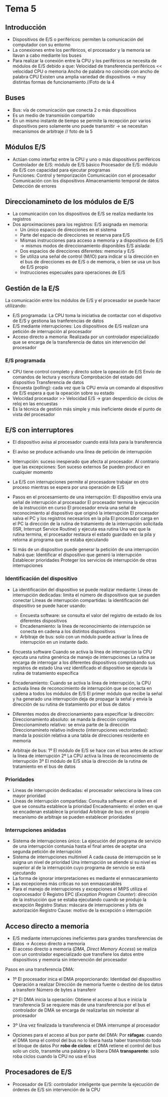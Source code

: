 # Tema 5
## Introducción

- Dispositivos de E/S o periféricos: permiten la comunicación del computador con su entorno
- La conexiones entre los periféricos, el procesador y la memoria se llavan a cabo mediante los buses
- Para realizar la conexión entre la CPU y los periféricos se necesita de módulos de E/S debido a que:
	Velocidad de transferencia periféricos << velocidad CPU o memoria
	Ancho de palabra no coincide con ancho de palabra CPU
	Existen una amplia variedad de dispositivos -> muy distintas formas de funcionamiento
//Foto de la 4

## Buses

- Bus: vía de comunicación que conecta 2 o más dispositivos
- Es un medio de transmisión compartido
- En un mismo instante de tiempo se permite la recepción por varios dispositivos pero solamente uno puede transmitir -> se necesitan mecanismos de arbitraje
// foto de la 5

## Módulos E/S

- Actúan como interfaz entre la CPU y uno o más dispositivos periféricos
	Controlador de E/S: módulo de E/S básico
	Procesador de E/S: módulo de E/S con capacidad para ejecutar programas
- Funciones:
	Control y temporización
	Comunicación con el procesador
	Comunicación con los dispositivos
	Almacenamiento temporal de datos
	Detección de errores

## Direccionamineto de los módulos de E/S

- La comunicación con los dispositivos de E/S se realiza mediante los registros
- Dos aproximaciones para los registros:
	E/S asignada en memoria:
	- Un único espacio de direcciones en el sistema
	- Parte del espacio de direcciones se reserva para E/S
	- Mismas instrucciones para acceso a memoria y a dispositivos de E/S -> mismos modos de direccionamiento disponibles
	E/S aislada:
	- Dos espacios de direcciones diferentes: memoria y E/S
	- Se utiliza una señal de control (M/IO) para indicar si la dirección en el bus de direcciones es de E/S o de memoria, o bien se usa un bus de E/S propio
	- Instrucciones especuales para operaciones de E/S

## Gestión de la E/S

La comunicación entre los módulos de E/S y el procesador se puede hacer utilizando:
- E/S programada: La CPU toma la iniciativa de contactar con el dispotivo de E/S y gestiona las tranferencias de datos
- E/S mediante interrupciones: Los dispositivos de E/S realizan una petición de interrupción al procesador
- Acceso directo a memoria: Realizada por un controlador especializado que se encarga de la transferencia de datos sin intervención del procesador

### E/S programada

- CPU tiene control completo y directo sobre la opeación de E/S
	Envío de comandos de lectura y escritura
	Comprobación del estado del dispositivo
	Transferencia de datos
- Encuesta (polling): cada vez que la CPU envía un comando al dispositivo de E/S espera a que la opeación sobre su estado
- Velocidad procesador >> Velocidad E/S -> gran desperdicio de ciclos de reloj en las encuestas
- Es la técnica de gestión más simple y más ineficiente desde el punto de vista del procesador

## E/S con interruptores

- El dispositivo avisa al procesador cuando está lista para la transferencia
- El aviso se produce activando una línea de petición de interrupción
- Interrupción: suceso inesperado que afecta al procesador. Al contrario que las excepciones:
	Son suceso externos
	Se pueden producir en cualquier momento
- La E/S con interrupciones permite al procesadore trabajar en otro proceso mientras se espera por una operación de E/S

- Pasos en el procesamiento de una interrupción:
	El dispositivo envía una señal de interrupción al procesador
	El procesador termina la ejecución de la instrucción en curso
	El procesador envía una señal de reconocimiento al dispositivo que originó la interrupción
	El procesador salva el PC y los registros necesarios en la pila
	El procesador carga en el PC la dirección de la rutina de tratamiento de la interrupción solicitada (ISR, Interrupt Service Routine) y ejecuta esa rutina
	Una vez que la rutina termina, el procesador restaura el estado guardado en la pila y retorna al programa que se estaba ejecutando
- Si más de un dispositivo puede generar la petición de una interrupción habrá que:
	Identificar el dispositivo que generó la interrupción
	Establecer prioridades
	Proteger los servicios de interrupción de otras interrupciones
### Identificación del dispositivo
- La identificación del dispositivo se puede realizar mediante:
	Líneas de interrupción dedicadas: limita el número de dispositivos que se pueden conectar
	Líneas de interrupción compartidas: la identificación del dispositivo se puede hacer usando:
	- Encuesta software: se consulta el valor del registro de estado de los diferentes dispositivos
	- Encadenamiento: la línea de reconocimiento de interrupción se conecta en cadena a los distintos dispositivos
	- Arbitraje de bus: solo con un módulo puede activar la línea de interrupción en un instante dado.

- Encuesta software
	Cuando se activa la línea de interrupción la CPU ejecuta una rutina genérica de manejo de interrupciones
	La rutina se encarga de interrogar a los diferentes dispositivos comprobando sus registros de estado
	Una vez identificado el dispositivo se ejecuta la rutina de tratamiento específica
- Encadenamiento:
	Cuando se activa la línea de interrupción, la CPU activala línea de reconocimiento de interrupción que se conecta en cadena a todos los módulos de E/S
	El primer módulo que recibe la señal y ha generado una interrupción deja de propagar la señal y envia la dirección de su rutina de tratamiento por el bus de datos

- Diferentes modos de direccionamiento para especificar la dirección:
	Direccionamiento absoluto: se manda la dirección completa
	Direccionamineto relativo: se envia parte de la dirección
	Direccionamineto relativo indirecto (interrupciones vectorizadas): manda la posición relativa a una tabla de direcciones residente en memoria
- Arbitraje de bus:
	1º El módulo de E/S se hace con el bus antes de activar la línea de interrupción
	2º La CPU activa la línea de reconocimiento de interrupción
	3º El módulo de E/S sitúa la dirección de la rutina de tratamiento en el bus de datos
### Prioridades

- Líneas de interrupción dedicadas: el procesador selecciona la línea con mayor prioridad
- Líneas de interrupción compartidas:
	Consulta software: el orden en el que se consulta establece la prioridad
	Encadenamiento: el orden en que se encadenan establece la prioridad
	Arbitraje de bus: en el propio mecanismo de arbitraje se pueden establecer prioridades
### Interrupciones anidadas
- Sistema de interrupciones único: La ejecución del programa de servicio de una interrupción contunúa hasta el final antes de aceptar una segunda petición de interrupción
- Sistema de interrupciones multinivel
	A cada causa de interrupción se le asigna un nivel de prioridad
	Una interrupción se atiende si su nivel es superior al de la interrupción cuyo programa de servicio se está ejecutando
- La forma de ignorar interpretaciones es mediante el enmascaramiento
- Las excepciones más críticas no son enmascarables
- Para el manejo de interrupciones y excepciones el MIPS utiliza el coprocesador 0
	Registro EPC (*Exception Program Counter*): dirección de la instrucción que se estaba ejecutando cuando se produjo la excepción
	Registro Status: máscara de interrupciones y bits de autorización
	Registro Cause: motivo de la excepción o interrupción

## Acceso directo a memoria
- E/S mediante interrupciones ineficientes para grandes transferencias de datos -> Acceso directo a memoria
- El acceso directo a memoria (*DMA, Direct Memory Access*) se realiza con un controlador especializado que transfiere los datos entre dispositivos y memoria sin intervención del procesador

Pasos en una transferencia DMA:
- 1º El procesador inica el DMA proporcionando:
	Identidad del dispositivo
	Operación a realizar
	Dirección de memoria fuente o destino de los datos a transferir
	Número de bytes a transferir
- 2º El DMA inicia la operación:
	Obtiene el acceso al bus e inicia la transferencia
	Si se requiere más de una transferencia por el bus el controlador de DMA se encarga de realizarlas sin molestar al procesador
- 3º Una vez finalizada la transferencia el DMA interrumpe al procesador

- Opciones para el acceso al bus por parte del DMA:
	Por **ráfagas**: cuando el DMA toma el control del bus no lo libera hasta haber transmitido todo el bloque de datos
	Por **robo de ciclos**: el DMA retiene el control del bus solo un ciclo, transmite una palabra y lo libera
	DMA **transparente**: solo roba ciclos cuando la CPU no usa el bus

## Procesadores de E/S

- Procesador de E/S: controlador inteligente que permite la ejecución de órdenes de E/S sin intervención de la CPU

